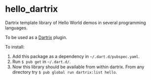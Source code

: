 # hello_dartrix
Dartrix template library of Hello World demos in several programming languages.

To be used as a [Dartrix](https://pub.dev/packages/dartrix) plugin.

To install:

1. Add this package as a dependency in `~/.dart.d/pubspec.yaml`.
2. Run `$ pub get` in `~/.dart.d/`.
3. Now this library should be available from within dartrix. From any directory try `$ pub global run dartrix:list hello`.
